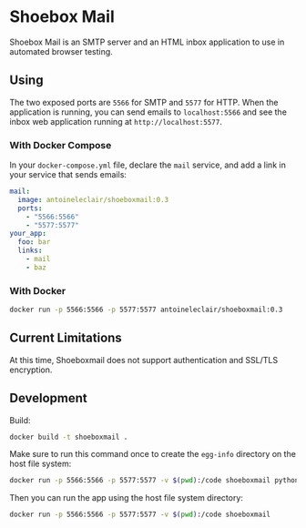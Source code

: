 # Shoebox Mail

Shoebox Mail is an SMTP server and an HTML inbox application to use in automated browser testing.

## Using

The two exposed ports are `5566` for SMTP and `5577` for HTTP. When the application is running, you can send emails to `localhost:5566` and see the inbox web application running at `http://localhost:5577`.

### With Docker Compose

In your `docker-compose.yml` file, declare the `mail` service, and add a link in your service that sends emails:

```yml
mail:
  image: antoineleclair/shoeboxmail:0.3
  ports:
    - "5566:5566"
    - "5577:5577"
your_app:
  foo: bar
  links:
    - mail
    - baz
```

### With Docker

```bash
docker run -p 5566:5566 -p 5577:5577 antoineleclair/shoeboxmail:0.3
```

## Current Limitations

At this time, Shoeboxmail does not support authentication and SSL/TLS encryption.

## Development

Build:

```bash
docker build -t shoeboxmail .
```

Make sure to run this command once to create the `egg-info` directory on the host file system:

```bash
docker run -p 5566:5566 -p 5577:5577 -v $(pwd):/code shoeboxmail python setup.py develop
```

Then you can run the app using the host file system directory:

```bash
docker run -p 5566:5566 -p 5577:5577 -v $(pwd):/code shoeboxmail
```
